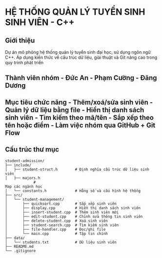 # HỆ THỐNG QUẢN LÝ TUYỂN SINH SINH VIÊN - C++

## Giới thiệu

Dự án mô phỏng hệ thống quản lý tuyển sinh đại học, sử dụng ngôn ngữ C++. Áp
dụng kiến thức về cấu trúc dữ liệu, giải thuật và Git nâng cao trong quy trình phát triển

## Thành viên nhóm - Đức An - Phạm Cường - Đăng Dương

## Mục tiêu chức năng - Thêm/xoá/sửa sinh viên - Quản lý dữ liệu bằng file - Hiển thị danh sách sinh viên - Tìm kiếm theo mã/tên - Sắp xếp theo tên hoặc điểm - Làm việc nhóm qua GitHub + Git Flow

## Cấu trúc thư mục

```
student-admission/
├── include/
│   ├── student-struct.h        # Định nghĩa cấu trúc dữ liệu sinh viên
│   ├── majors.h
             #
Map các ngành học
│   └── constants.h             # Hằng số và cấu hình hệ thống
├── src/
│   └── student-management/
│       ├── quicksort.cpp       # Sắp xếp sinh viên
│       ├── display.cpp         # Hiển thị danh sách sinh viên
│       ├── insert-student.cpp  # Thêm sinh viên mới
│       ├── edit-student.cpp    # Chỉnh sửa thông tin sinh viên
│       ├── delete-student.cpp  # Xoá sinh viên
│       ├── student-search.cpp  # Tìm kiếm sinh viên
│       ├── file-handler.cpp    # Đọc/ghi file
│       └── main.cpp            # Tập tin chính
├── data/
│   └── students.txt            # Dữ liệu sinh viên
├── README.md
└── .gitignore
```
